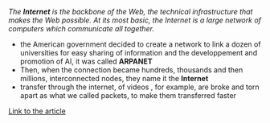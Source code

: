 *The **Internet** is the backbone of the Web, the technical infrastructure that makes the Web possible. At its most basic, the Internet is a large network of computers which communicate all together.*

- the American government decided to create a network to link a dozen of universities 
	for easy sharing of information and the developpement and promotion of AI, it was called **ARPANET**
-  Then, when the connection became hundreds, thousands and then millions, interconnected nodes, they name it the **Internet**
-  transfer through the internet, of videos , for example, are broke and torn apart as what we called packets, to make them transferred faster






[Link to the article](https://developer.mozilla.org/en-US/docs/Learn/Common_questions/How_does_the_Internet_work)